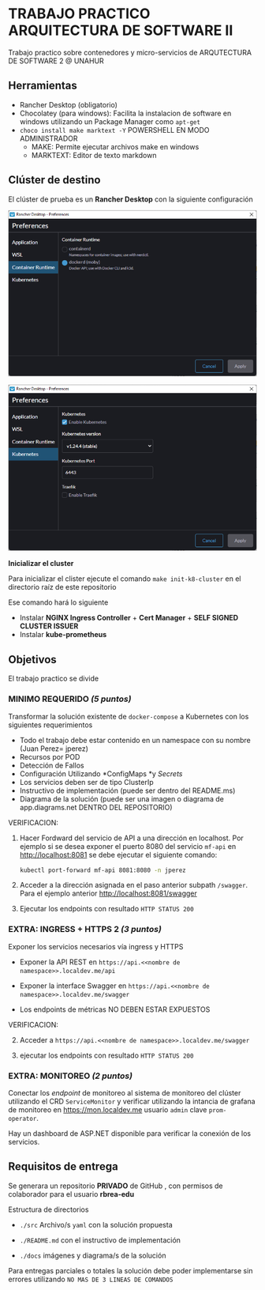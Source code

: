 # TRABAJO PRACTICO ARQUITECTURA DE SOFTWARE II

Trabajo practico sobre contenedores y micro-servicios de ARQUTECTURA DE SOFTWARE 2 @ UNAHUR

## Herramientas

- Rancher Desktop (obligatorio)
- Chocolatey (para windows): Facilita la instalacion de software en windows utilizando un Package Manager como `apt-get`
- `choco install make marktext -Y` POWERSHELL EN MODO ADMINISTRADOR
  - MAKE: Permite ejecutar archivos make en windows
  - MARKTEXT: Editor de texto markdown

## Clúster de destino

El clúster de prueba es un **Rancher Desktop** con la siguiente configuración

![CR Config](./images/Rancher_Desktop_CR.png)

![Kubernetes Config](./images/Rancher_Desktop_KubeConf.png)

**Inicializar el cluster**

Para inicializar el clister ejecute el comando `make init-k8-cluster` en el directorio raíz de este repositorio

Ese comando hará lo siguiente

- Instalar **NGINX Ingress Controller** + **Cert Manager** + **SELF SIGNED CLUSTER ISSUER**
- Instalar **kube-prometheus**

## Objetivos

El trabajo practico se divide

### MINIMO REQUERIDO _(5 puntos)_

Transformar la solución existente de `docker-compose` a Kubernetes con los siguientes requerimientos

- Todo el trabajo debe estar contenido en un namespace con su nombre (Juan Perez= jperez)
- Recursos por POD
- Detección de Fallos
- Configuración Utilizando *ConfigMaps *y *Secrets*
- Los servicios deben ser de tipo ClusterIp
- Instructivo de implementación (puede ser dentro del README.ms)
- Diagrama de la solución (puede ser una imagen o diagrama de app.diagrams.net DENTRO DEL REPOSITORIO)

VERIFICACION:

1. Hacer Fordward del servicio de API a una dirección en localhost. Por ejemplo si se desea exponer el puerto 8080 del servicio `mf-api` en <http://localhost:8081> se debe ejecutar el siguiente comando:
   
   ```bash
   kubectl port-forward mf-api 8081:8080 -n jperez
   ```

2. Acceder a la dirección asignada en el paso anterior subpath `/swagger`. Para el ejemplo anterior <http://localhost:8081/swagger>

3. Ejecutar los endpoints con resultado `HTTP STATUS 200`

### EXTRA: INGRESS + HTTPS 2 _(3 puntos)_

Exponer los servicios necesarios vía ingress y HTTPS

- Exponer la API REST en `https://api.<<nombre de namespace>>.localdev.me/api`

- Exponer la interface Swagger en `https://api.<<nombre de namespace>>.localdev.me/swagger`

- Los endpoints de métricas NO DEBEN ESTAR EXPUESTOS

VERIFICACION:

2. Acceder a `https://api.<<nombre de namespace>>.localdev.me/swagger`

3. ejecutar los endpoints con resultado `HTTP STATUS 200`

### EXTRA: MONITOREO _(2 puntos)_

Conectar los *endpoint* de monitoreo al sistema de monitoreo del clúster utilizando el CRD `ServiceMonitor` y verificar utilizando la intancia de grafana de monitoreo en https://mon.localdev.me usuario `admin` clave `prom-operator`.

Hay un dashboard de ASP.NET disponible para verificar la conexión de los servicios.

## Requisitos de entrega

Se generara un repositorio **PRIVADO** de GitHub , con permisos de colaborador para el usuario **rbrea-edu**

Estructura de directorios

- `./src` Archivo/s `yaml` con la solución propuesta

- `./README.md` con el instructivo de implementación

- `./docs` imágenes y diagrama/s de la solución

Para entregas parciales o totales la solución debe poder implementarse sin errores utilizando `NO MAS DE 3 LINEAS DE COMANDOS`
